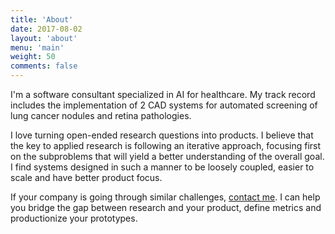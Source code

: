 ```yaml
---
title: 'About'
date: 2017-08-02
layout: 'about'
menu: 'main'
weight: 50
comments: false
---
```


I'm a software consultant specialized in AI for healthcare. My track record includes the implementation of 2 CAD systems for automated screening of lung cancer nodules and retina pathologies.

I love turning open-ended research questions into products. I believe that the key to applied research is following an iterative approach, focusing first on the subproblems that will yield a better understanding of the overall goal. I find systems designed in such a manner to be loosely coupled, easier to scale and have better product focus.

If your company is going through similar challenges, [contact me](mailto:octavi@octavifs.me). I can help you bridge the gap between research and your product, define metrics and productionize your prototypes.
